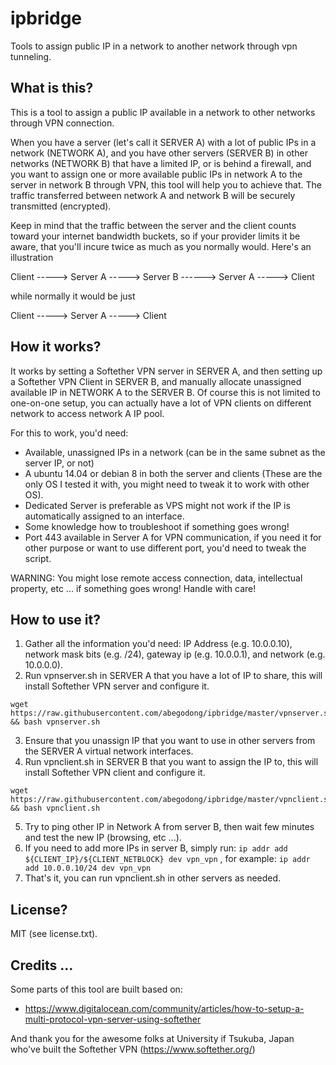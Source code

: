 # ipbridge

Tools to assign public IP in a network to another network through vpn tunneling.

## What is this?

This is a tool to assign a public IP available in a network to other networks through VPN connection.

When you have a server (let's call it SERVER A) with a lot of public IPs in a network (NETWORK A), and you have other servers (SERVER B) in other networks (NETWORK B) that have a limited IP, or is behind a firewall,
and you want to assign one or more available public IPs in network A to the server in network B through VPN, this tool will help you to achieve that. The traffic transferred between network A and network B will be securely transmitted (encrypted).

Keep in mind that the traffic between the server and the client counts toward your internet bandwidth buckets, so if your provider limits it be aware, that you'll incure twice as much as you normally would. Here's an illustration

Client -----> Server A -----> Server B ------> Server A -----> Client

while normally it would be just

Client -----> Server A -----> Client

## How it works?

It works by setting a Softether VPN server in SERVER A, and then setting up a Softether VPN Client in SERVER B, and manually allocate unassigned available IP in NETWORK A to the SERVER B. Of course this is not limited to one-on-one setup, you can actually have a lot of VPN clients on different network to access network A IP pool.

For this to work, you'd need:

* Available, unassigned IPs in a network (can be in the same subnet as the server IP, or not)
* A ubuntu 14.04 or debian 8 in both the server and clients (These are the only OS I tested it with, you might need to tweak it to work with other OS).
* Dedicated Server is preferable as VPS might not work if the IP is automatically assigned to an interface.
* Some knowledge how to troubleshoot if something goes wrong!
* Port 443 available in Server A for VPN communication, if you need it for other purpose or want to use different port, you'd need to tweak the script.

WARNING: You might lose remote access connection, data, intellectual property, etc ... if something goes wrong! Handle with care!

## How to use it?

1. Gather all the information you'd need: IP Address (e.g. 10.0.0.10), network mask bits (e.g. /24), gateway ip (e.g. 10.0.0.1), and network (e.g. 10.0.0.0). 
2. Run vpnserver.sh in SERVER A that you have a lot of IP to share, this will install Softether VPN server and configure it.
```
wget https://raw.githubusercontent.com/abegodong/ipbridge/master/vpnserver.sh && bash vpnserver.sh
```
3. Ensure that you unassign IP that you want to use in other servers from the SERVER A virtual network interfaces.
4. Run vpnclient.sh in SERVER B that you want to assign the IP to, this will install Softether VPN client and configure it.
```
wget https://raw.githubusercontent.com/abegodong/ipbridge/master/vpnclient.sh && bash vpnclient.sh
```
5. Try to ping other IP in Network A from server B, then wait few minutes and test the new IP (browsing, etc ...).
6. If you need to add more IPs in server B, simply run: `ip addr add ${CLIENT_IP}/${CLIENT_NETBLOCK} dev vpn_vpn` , for example: `ip addr add 10.0.0.10/24 dev vpn_vpn`
7. That's it, you can run vpnclient.sh in other servers as needed.

## License?

MIT (see license.txt).

## Credits ...

Some parts of this tool are built based on:
* https://www.digitalocean.com/community/articles/how-to-setup-a-multi-protocol-vpn-server-using-softether

And thank you for the awesome folks at University if Tsukuba, Japan who've built the Softether VPN (https://www.softether.org/)
